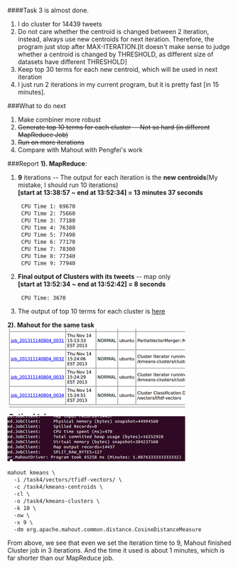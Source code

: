 ####Task 3 is almost done.

1. I do cluster for 14439 tweets    
2. Do not care whether the centroid is changed between 2 iteration, instead, always use new centroids for next iteration. Therefore, the program just stop after MAX-ITERATION.[It doesn't make sense to judge whether a centroid is changed by THRESHOLD, as different size of datasets have different THRESHOLD]    
3. Keep top 30 terms for each new centroid, which will be used in next iteration       
4. I just run 2 iterations in my current program, but it is pretty fast [in 15 minutes].     

###What to do next
1. Make combiner more robust     
2. <del>Generate top 10 terms for each cluster -- Not so hard (in different MapReduce Job)</del>  
3. <del>Run on more iterations</del>    
4. Compare with Mahout with Pengfei's work  

###Report
**1). MapReduce**:    

1. **9** iterations -- The output for each iteration is the **new centroids**(My mistake, I should run 10 iterations)   
 **[start at 13:38:57 ~ end at 13:52:34] = 13 minutes 37 seconds**     

		CPU Time 1: 69670         
		CPU Time 2: 75660     
		CPU Time 3: 77180     
		CPU Time 4: 76380     
		CPU Time 5: 77490     
		CPU Time 6: 77170     
		CPU Time 7: 78300     
		CPU Time 8: 77340     
		CPU Time 9: 77940        
		
2. **Final output of Clusters with its tweets** -- map only    
 **[start at 13:52:34 ~ end at 13:52:42] = 8 seconds**       
 
		CPU Time: 3670    

3. The output of top 10 terms for each cluster is [here](https://github.com/zhouhao/CS525-Big-Data-Course-Project/blob/master/Project2/task3-Comparison/output/topTerm-10-MapReduce.txt)
    
**2). Mahout for the same task**    
![mahout_iterations](images/mahout_iterations.png)        
![mahout_iterations](images/mahout-cmd.png)   

	mahout kmeans \
	  -i /task4/vectors/tfidf-vectors/ \
	  -c /task4/kmeans-centroids \
	  -cl \
	  -o /task4/kmeans-clusters \
	  -k 10 \
	  -ow \
	  -x 9 \
	  -dm org.apache.mahout.common.distance.CosineDistanceMeasure

From above, we see that even we set the iteration time to 9, Mahout finished Cluster job in 3 iterations. And the time it used is about 1 minutes, which is far shorter than our MapReduce job.    

